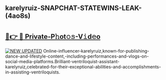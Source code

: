 ## karelyruiz-SNAPCHAT-STATEWINS-LEAK-(4ao8s)


# <h2><a href="https://mediaupload.pro?-20M">🔗👉 🔴 Private-P𝚑ot𝚘𝚜-V𝚒d𝚎o</a></h2>

[![NEW UPDATED](https://i.imgur.com/0qMVB7G.gif)](https://mediaupload.pro?-20M)
Online-influencer-karelyruiz,known-for-publishing-dance-and-lifestyle-content,-including-performances-and-vlogs-on-social-media-platforms.Brilliant-ventriloquist-assistant-karelyruiz,celebrated-for-their-exceptional-abilities-and-accomplishments-in-assisting-ventriloquists.  